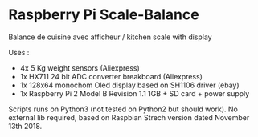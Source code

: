 # Raspberry Pi Scale-Balance
Balance de cuisine avec afficheur / kitchen scale with display 

Uses :
- 4x 5 Kg weight sensors (Aliexpress)
- 1x HX711 24 bit ADC converter breakboard (Aliexpress)
- 1x 128x64 monochom Oled display based on SH1106 driver (ebay)
- 1x Raspberry Pi 2 Model B Revision 1.1 1GB + SD card + power supply

Scripts runs on Python3 (not tested on Python2 but should work).
No external lib required, based on Raspbian Strech version dated November 13th 2018.
 

